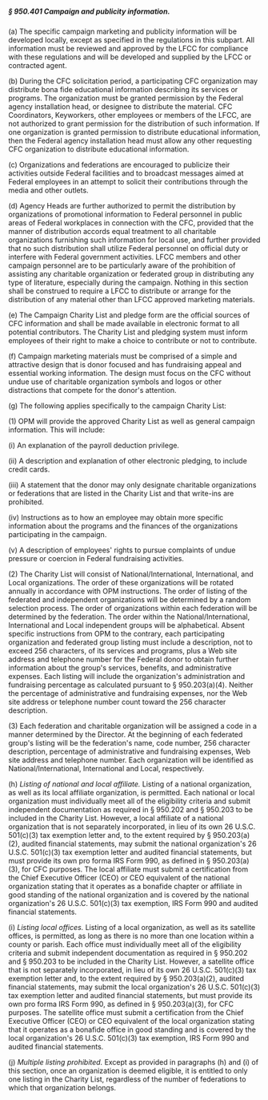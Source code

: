 ##### § 950.401 Campaign and publicity information. #####

(a) The specific campaign marketing and publicity information will be developed locally, except as specified in the regulations in this subpart. All information must be reviewed and approved by the LFCC for compliance with these regulations and will be developed and supplied by the LFCC or contracted agent.

(b) During the CFC solicitation period, a participating CFC organization may distribute bona fide educational information describing its services or programs. The organization must be granted permission by the Federal agency installation head, or designee to distribute the material. CFC Coordinators, Keyworkers, other employees or members of the LFCC, are not authorized to grant permission for the distribution of such information. If one organization is granted permission to distribute educational information, then the Federal agency installation head must allow any other requesting CFC organization to distribute educational information.

(c) Organizations and federations are encouraged to publicize their activities outside Federal facilities and to broadcast messages aimed at Federal employees in an attempt to solicit their contributions through the media and other outlets.

(d) Agency Heads are further authorized to permit the distribution by organizations of promotional information to Federal personnel in public areas of Federal workplaces in connection with the CFC, provided that the manner of distribution accords equal treatment to all charitable organizations furnishing such information for local use, and further provided that no such distribution shall utilize Federal personnel on official duty or interfere with Federal government activities. LFCC members and other campaign personnel are to be particularly aware of the prohibition of assisting any charitable organization or federated group in distributing any type of literature, especially during the campaign. Nothing in this section shall be construed to require a LFCC to distribute or arrange for the distribution of any material other than LFCC approved marketing materials.

(e) The Campaign Charity List and pledge form are the official sources of CFC information and shall be made available in electronic format to all potential contributors. The Charity List and pledging system must inform employees of their right to make a choice to contribute or not to contribute.

(f) Campaign marketing materials must be comprised of a simple and attractive design that is donor focused and has fundraising appeal and essential working information. The design must focus on the CFC without undue use of charitable organization symbols and logos or other distractions that compete for the donor's attention.

(g) The following applies specifically to the campaign Charity List:

(1) OPM will provide the approved Charity List as well as general campaign information. This will include:

(i) An explanation of the payroll deduction privilege.

(ii) A description and explanation of other electronic pledging, to include credit cards.

(iii) A statement that the donor may only designate charitable organizations or federations that are listed in the Charity List and that write-ins are prohibited.

(iv) Instructions as to how an employee may obtain more specific information about the programs and the finances of the organizations participating in the campaign.

(v) A description of employees' rights to pursue complaints of undue pressure or coercion in Federal fundraising activities.

(2) The Charity List will consist of National/International, International, and Local organizations. The order of these organizations will be rotated annually in accordance with OPM instructions. The order of listing of the federated and independent organizations will be determined by a random selection process. The order of organizations within each federation will be determined by the federation. The order within the National/International, International and Local independent groups will be alphabetical. Absent specific instructions from OPM to the contrary, each participating organization and federated group listing must include a description, not to exceed 256 characters, of its services and programs, plus a Web site address and telephone number for the Federal donor to obtain further information about the group's services, benefits, and administrative expenses. Each listing will include the organization's administration and fundraising percentage as calculated pursuant to § 950.203(a)(4). Neither the percentage of administrative and fundraising expenses, nor the Web site address or telephone number count toward the 256 character description.

(3) Each federation and charitable organization will be assigned a code in a manner determined by the Director. At the beginning of each federated group's listing will be the federation's name, code number, 256 character description, percentage of administrative and fundraising expenses, Web site address and telephone number. Each organization will be identified as National/International, International and Local, respectively.

(h) *Listing of national and local affiliate.* Listing of a national organization, as well as its local affiliate organization, is permitted. Each national or local organization must individually meet all of the eligibility criteria and submit independent documentation as required in § 950.202 and § 950.203 to be included in the Charity List. However, a local affiliate of a national organization that is not separately incorporated, in lieu of its own 26 U.S.C. 501(c)(3) tax exemption letter and, to the extent required by § 950.203(a)(2), audited financial statements, may submit the national organization's 26 U.S.C. 501(c)(3) tax exemption letter and audited financial statements, but must provide its own pro forma IRS Form 990, as defined in § 950.203(a)(3), for CFC purposes. The local affiliate must submit a certification from the Chief Executive Officer (CEO) or CEO equivalent of the national organization stating that it operates as a bonafide chapter or affiliate in good standing of the national organization and is covered by the national organization's 26 U.S.C. 501(c)(3) tax exemption, IRS Form 990 and audited financial statements.

(i) *Listing local offices.* Listing of a local organization, as well as its satellite offices, is permitted, as long as there is no more than one location within a county or parish. Each office must individually meet all of the eligibility criteria and submit independent documentation as required in § 950.202 and § 950.203 to be included in the Charity List. However, a satellite office that is not separately incorporated, in lieu of its own 26 U.S.C. 501(c)(3) tax exemption letter and, to the extent required by § 950.203(a)(2), audited financial statements, may submit the local organization's 26 U.S.C. 501(c)(3) tax exemption letter and audited financial statements, but must provide its own pro forma IRS Form 990, as defined in § 950.203(a)(3), for CFC purposes. The satellite office must submit a certification from the Chief Executive Officer (CEO) or CEO equivalent of the local organization stating that it operates as a bonafide office in good standing and is covered by the local organization's 26 U.S.C. 501(c)(3) tax exemption, IRS Form 990 and audited financial statements.

(j) *Multiple listing prohibited.* Except as provided in paragraphs (h) and (i) of this section, once an organization is deemed eligible, it is entitled to only one listing in the Charity List, regardless of the number of federations to which that organization belongs.